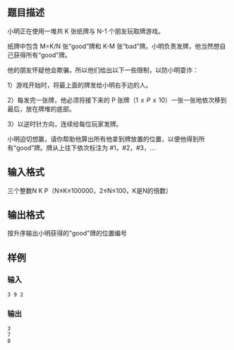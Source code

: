 ## 题目描述

小明正在使用一堆共 K 张纸牌与 N-1 个朋友玩取牌游戏。

纸牌中包含 M=K/N 张“good”牌和 K-M 张“bad”牌。小明负责发牌，他当然想自己获得所有“good”牌。

他的朋友怀疑他会欺骗，所以他们给出以下一些限制，以防小明耍诈：

$1）$游戏开始时，将最上面的牌发给小明右手边的人。

$2）$每发完一张牌，他必须将接下来的 P 张牌$（1≤P≤10）$一张一张地依次移到最后，放在牌堆的底部。

$3）$以逆时针方向，连续给每位玩家发牌。

小明迫切想赢，请你帮助他算出所有他拿到牌放置的位置，以便他得到所有“good”牌。牌从上往下依次标注为 #1，#2，#3，…

## 输入格式
三个整数N K P（N≤K≤100000，2≤N≤100，K是N的倍数）

## 输出格式
按升序输出小明获得的"good"牌的位置编号

## 样例
### 输入
```
3 9 2
```

### 输出
```
3
7
8
```
